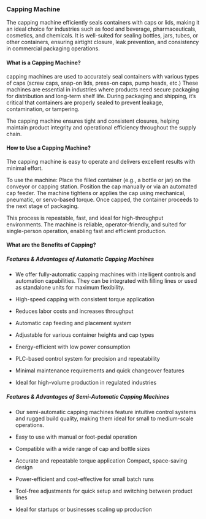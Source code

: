 ### Capping Machine

The capping machine efficiently seals containers with caps or lids, making it an ideal choice for industries such as food and beverage, pharmaceuticals, cosmetics, and chemicals.
It is well-suited for sealing bottles, jars, tubes, or other containers, ensuring airtight closure, leak prevention, and consistency in commercial packaging operations.

#### What is a Capping Machine?

capping machines are used to accurately seal containers with various types of caps (screw caps, snap-on lids, press-on caps, pump heads, etc.)
These machines are essential in industries where products need secure packaging for distribution and long-term shelf life.
During packaging and shipping, it’s critical that containers are properly sealed to prevent leakage, contamination, or tampering.

The capping machine ensures tight and consistent closures, helping maintain product integrity and operational efficiency throughout the supply chain.

#### How to Use a Capping Machine?
The capping machine is easy to operate and delivers excellent results with minimal effort.

To use the machine:
Place the filled container (e.g., a bottle or jar) on the conveyor or capping station.
Position the cap manually or via an automated cap feeder.
The machine tightens or applies the cap using mechanical, pneumatic, or servo-based torque.
Once capped, the container proceeds to the next stage of packaging.

This process is repeatable, fast, and ideal for high-throughput environments.
The machine is reliable, operator-friendly, and suited for single-person operation, enabling fast and efficient production.

#### What are the Benefits of Capping?
##### Features & Advantages of Automatic Capping Machines

- We offer fully-automatic capping machines with intelligent controls and automation capabilities.
They can be integrated with filling lines or used as standalone units for maximum flexibility.

- High-speed capping with consistent torque application

- Reduces labor costs and increases throughput

- Automatic cap feeding and placement system

- Adjustable for various container heights and cap types

- Energy-efficient with low power consumption

- PLC-based control system for precision and repeatability

- Minimal maintenance requirements and quick changeover features

- Ideal for high-volume production in regulated industries

##### Features & Advantages of Semi-Automatic Capping Machines

- Our semi-automatic capping machines feature intuitive control systems and rugged build quality, making them ideal for small to medium-scale operations.

- Easy to use with manual or foot-pedal operation

- Compatible with a wide range of cap and bottle sizes

- Accurate and repeatable torque application Compact, space-saving design

- Power-efficient and cost-effective for small batch runs

- Tool-free adjustments for quick setup and switching between product lines

- Ideal for startups or businesses scaling up production